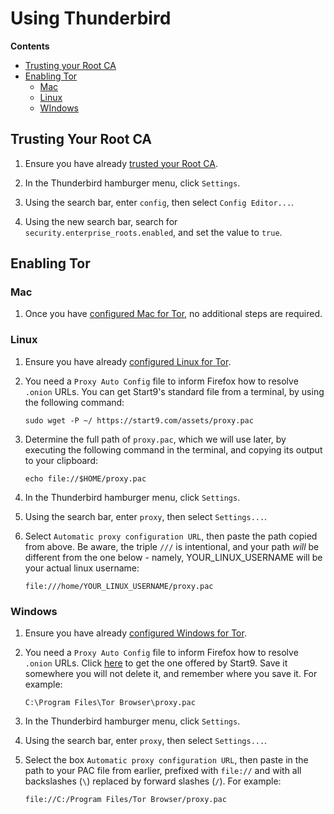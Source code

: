 # Using Thunderbird

**Contents**

- [Trusting your Root CA](#trusting-your-root-ca)
- [Enabling Tor](#using-tor)
  - [Mac](#mac)
  - [Linux](#linux)
  - [WIndows](#windows)

## Trusting Your Root CA

1. Ensure you have already [trusted your Root CA](../../user-manual/trust-ca.md).

1. In the Thunderbird hamburger menu, click `Settings`.

1. Using the search bar, enter `config`, then select `Config Editor...`.

1. Using the new search bar, search for `security.enterprise_roots.enabled`, and set the value to `true`.

## Enabling Tor

### Mac

1. Once you have [configured Mac for Tor](../device-guides/mac/tor.md), no additional steps are required.

### Linux

1.  Ensure you have already [configured Linux for Tor](../device-guides/linux/tor.md).

1.  You need a `Proxy Auto Config` file to inform Firefox how to resolve `.onion` URLs. You can get Start9's standard file from a terminal, by using the following command:

        sudo wget -P ~/ https://start9.com/assets/proxy.pac

1.  Determine the full path of `proxy.pac`, which we will use later, by executing the following command in the terminal, and copying its output to your clipboard:

        echo file://$HOME/proxy.pac

1.  In the Thunderbird hamburger menu, click `Settings`.

1.  Using the search bar, enter `proxy`, then select `Settings...`.

1.  Select `Automatic proxy configuration URL`, then paste the path copied from above. Be aware, the triple `///` is intentional, and your path _will_ be different from the one below - namely, YOUR_LINUX_USERNAME will be your actual linux username:

        file:///home/YOUR_LINUX_USERNAME/proxy.pac

### Windows

1.  Ensure you have already [configured Windows for Tor](../device-guides/windows/tor.md).

1.  You need a `Proxy Auto Config` file to inform Firefox how to resolve `.onion` URLs. Click <a href="https://start9.com/assets/proxy.pac" download>here</a> to get the one offered by Start9. Save it somewhere you will not delete it, and remember where you save it. For example:

        C:\Program Files\Tor Browser\proxy.pac

1.  In the Thunderbird hamburger menu, click `Settings`.

1.  Using the search bar, enter `proxy`, then select `Settings...`.

1.  Select the box `Automatic proxy configuration URL`, then paste in the path to your PAC file from earlier, prefixed with `file://` and with all backslashes (`\`) replaced by forward slashes (`/`). For example:

        file://C:/Program Files/Tor Browser/proxy.pac
